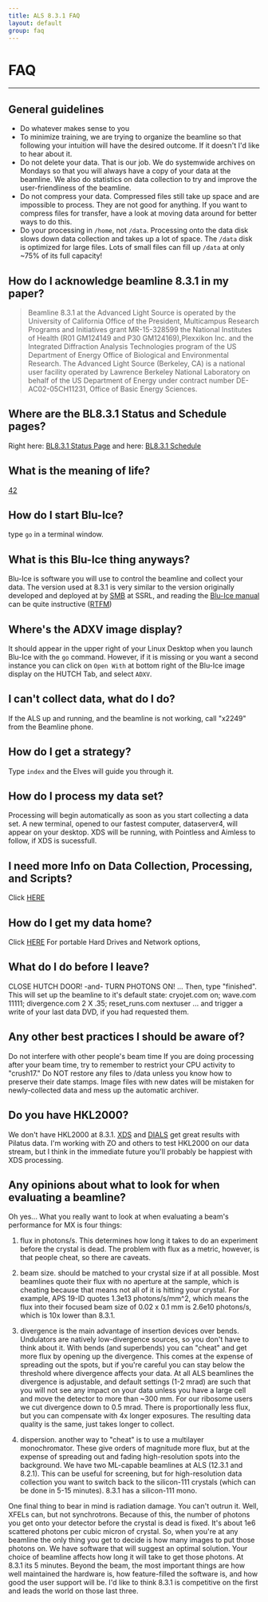 ```yaml
---
title: ALS 8.3.1 FAQ
layout: default
group: faq
---
```


# FAQ

---

## General guidelines

* Do whatever makes sense to you
* To minimize training, we are trying to organize the beamline so that following your intuition will have the desired outcome.  If it doesn't I'd like to hear about it.
* Do not delete your data. That is our job. We do systemwide archives on Mondays so that you will always have a copy of your data at the beamline. We also do statistics on data collection to try and improve the user-friendliness of the beamline.
* Do not compress your data. Compressed files still take up space and are impossible to process. They are not good for anything. If you want to compress files for transfer, have a look at moving data around for better ways to do this.
* Do your processing in `/home`, not `/data`. Processing onto the data disk slows down data collection and takes up a lot of space. The `/data` disk is optimized for large files. Lots of small files can fill up `/data` at only ~75% of its full capacity!

## How do I acknowledge beamline 8.3.1 in my paper?

> Beamline 8.3.1 at the Advanced Light Source is operated by the University of California Office of the President, Multicampus Research Programs and Initiatives grant MR-15-328599 the National Institutes of Health (R01 GM124149 and P30 GM124169),Plexxikon Inc. and the Integrated Diffraction Analysis Technologies program of the US Department of Energy Office of Biological and Environmental Research. The Advanced Light Source (Berkeley, CA) is a national user facility operated by Lawrence Berkeley National Laboratory on behalf of the US Department of Energy under contract number DE-AC02-05CH11231, Office of Basic Energy Sciences.

## Where are the BL8.3.1 Status and Schedule pages?

Right here: [BL8.3.1 Status Page](/beamline/status/) and here: [BL8.3.1 Schedule](/beamline/schedule/)

## What is the meaning of life?

[42](https://en.wikipedia.org/wiki/42_(number)#The_Hitchhiker's_Guide_to_the_Galaxy)

## How do I start Blu-Ice?

type `go` in a terminal window.

## What is this Blu-Ice thing anyways?

Blu-Ice is software you will use to control the beamline and collect your data. The version used at
8.3.1 is very similar to the version originally developed and deployed at by
[SMB](https://www-ssrl.slac.stanford.edu/smb/) at SSRL, and reading the
[Blu-Ice manual](https://smb.slac.stanford.edu/facilities/software/blu-ice/) can be quite
instructive ([RTFM](https://en.wikipedia.org/wiki/RTFM))

## Where's the ADXV image display?

It should appear in the upper right of your Linux Desktop when you launch Blu-Ice with the `go`
command. However, if it is missing or you want a second instance you can click on `Open With` at
bottom right of the Blu-Ice image display on the HUTCH Tab, and select `ADXV`.

## I can't collect data, what do I do?

If the ALS up and running, and the beamline is not working, call "x2249" from the Beamline phone.

## How do I get a strategy?

Type `index` and the Elves will guide you through it.

## How do I process my data set?

Processing will begin automatically as soon as you start collecting a data set.
A new terminal, opened to our fastest computer, dataserver4, will appear on your desktop.
XDS will be running, with Pointless and Aimless to follow, if XDS is sucessfull.

## I need more Info on Data Collection, Processing, and Scripts?

Click [HERE](http://bl831.als.lbl.gov/~gmeigs/useful_scripts.html)

## How do I get my data home?

Click [HERE](http://bl831.als.lbl.gov/~gmeigs/data_backup.html) For portable Hard Drives and Network options,

## What do I do before I leave?

  CLOSE HUTCH DOOR!   -and-   TURN PHOTONS ON!
... Then, type "finished". This will set up the beamline to it's default state:
cryojet.com on; wave.com 11111; divergence.com 2 X .35; reset_runs.com nextuser
... and trigger a write of your last data DVD, if you had requested them.

## Any other best practices I should be aware of?

Do not interfere with other people's beam time
If you are doing processing after your beam time, try to remember to restrict your CPU activity to "crush17." Do NOT restore any files to /data unless you know how to preserve their date stamps. Image files with new dates will be mistaken for newly-collected data and mess up the automatic archiver.

## Do you have HKL2000?

We don't have HKL2000 at 8.3.1. [XDS](https://xds.mr.mpg.de) and [DIALS](https://dials.github.io)
get great results with Pilatus data. I'm working with ZO and others to test HKL2000 on our data
stream, but I think in the immediate future you'll probably be happiest with XDS processing.

## Any opinions about what to look for when evaluating a beamline?

Oh yes... What you really want to look at when evaluating a beam's performance for MX is four things:

1. flux in photons/s.  This determines how long it takes to do an experiment before the crystal is dead. The problem with flux as a metric, however, is that people cheat, so there are caveats.

2. beam size. should be matched to your crystal size if at all possible.  Most beamlines quote their flux with no aperture at the sample, which is cheating because that means not all of it is hitting your crystal. For example, APS 19-ID quotes 1.3e13 photons/s/mm^2, which means the flux into their focused beam size of 0.02 x 0.1 mm is 2.6e10 photons/s, which is 10x lower than 8.3.1.

3. divergence is the main advantage of insertion devices over bends. Undulators are natively low-divergence sources, so you don't have to think about it.  With bends (and superbends) you can "cheat" and get more flux by opening up the divergence.  This comes at the expense of spreading out the spots, but if you're careful you can stay below the threshold where divergence affects your data.  At all ALS beamlines the divergence is adjustable, and default settings (1-2 mrad) are such that you will not see any impact on your data unless you have a large cell and move the detector to more than ~300 mm.  For our ribosome users we cut divergence down to 0.5 mrad.  There is proportionally less flux, but you can compensate with 4x longer exposures.  The resulting data quality is the same, just takes longer to collect.

4. dispersion. another way to "cheat" is to use a multilayer monochromator.  These give orders of magnitude more flux, but at the expense of spreading out and fading high-resolution spots into the background. We have two ML-capable beamlines at ALS (12.3.1 and 8.2.1).  This can be useful for screening, but for high-resolution data collection you want to switch back to the silicon-111 crystals (which can be done in 5-15 minutes).  8.3.1 has a silicon-111 mono.

One final thing to bear in mind is radiation damage.  You can't outrun it.  Well, XFELs can, but not synchrotrons.  Because of this, the number of photons you get onto your detector before the crystal is dead is fixed.  It's about 1e6 scattered photons per cubic micron of crystal.  So, when you're at any beamline the only thing you get to decide is how many images to put those photons on.  We have software that will suggest an optimal solution.  Your choice of beamline affects how long it will take to get those photons.  At 8.3.1 its 5 minutes.  Beyond the beam, the most important things are how well maintained the hardware is, how feature-filled the software is, and how good the user support will be.  I'd like to think 8.3.1 is competitive on the first and leads the world on those last three.
